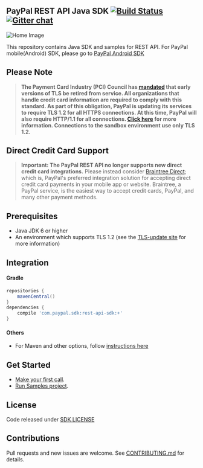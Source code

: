 ## PayPal REST API Java SDK [![Build Status](https://travis-ci.org/paypal/PayPal-Java-SDK.svg?branch=master)](https://travis-ci.org/paypal/PayPal-Java-SDK) [![Gitter chat](https://badges.gitter.im/gitterHQ/gitter.png)](https://gitter.im/paypal/PayPal-Java-SDK)

![Home Image](https://raw.githubusercontent.com/wiki/paypal/PayPal-Java-SDK/images/homepage.jpg)

This repository contains Java SDK and samples for REST API. For PayPal mobile(Android) SDK, please go to [PayPal Android SDK](https://github.com/paypal/PayPal-Android-SDK)

## Please Note
> **The Payment Card Industry (PCI) Council has [mandated](http://blog.pcisecuritystandards.org/migrating-from-ssl-and-early-tls) that early versions of TLS be retired from service.  All organizations that handle credit card information are required to comply with this standard. As part of this obligation, PayPal is updating its services to require TLS 1.2 for all HTTPS connections. At this time, PayPal will also require HTTP/1.1 for all connections. [Click here](https://github.com/paypal/tls-update) for more information. Connections to the sandbox environment use only TLS 1.2.**

## Direct Credit Card Support
> **Important: The PayPal REST API no longer supports new direct credit card integrations.**  Please instead consider [Braintree Direct](https://www.braintreepayments.com/products/braintree-direct); which is, PayPal's preferred integration solution for accepting direct credit card payments in your mobile app or website. Braintree, a PayPal service, is the easiest way to accept credit cards, PayPal, and many other payment methods.

## Prerequisites
* Java JDK 6 or higher
* An environment which supports TLS 1.2 (see the [TLS-update site](https://github.com/paypal/TLS-update#java) for more information)

## Integration

#### Gradle
```gradle
repositories {
	mavenCentral()
}
dependencies {
	compile 'com.paypal.sdk:rest-api-sdk:+'
}
```
#### Others
- For Maven and other options, follow [instructions here](https://github.com/paypal/PayPal-Java-SDK/wiki/Installation)

## Get Started
- [Make your first call](https://github.com/paypal/PayPal-Java-SDK/wiki/Making-First-Call).
- [Run Samples project](rest-api-sample).

License
--------------------
Code released under [SDK LICENSE](LICENSE)

Contributions
--------------------
Pull requests and new issues are welcome. See [CONTRIBUTING.md](CONTRIBUTING.md) for details.
